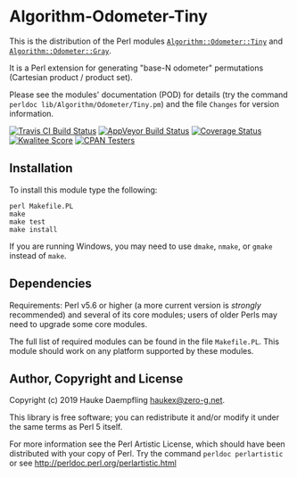 Algorithm-Odometer-Tiny
=======================

This is the distribution of the Perl modules
[`Algorithm::Odometer::Tiny`](https://metacpan.org/pod/Algorithm::Odometer::Tiny) and
[`Algorithm::Odometer::Gray`](https://metacpan.org/pod/Algorithm::Odometer::Gray).

It is a Perl extension for generating "base-N odometer" permutations (Cartesian product / product set).

Please see the modules' documentation (POD) for details (try the command
`perldoc lib/Algorithm/Odometer/Tiny.pm`) and the file `Changes` for version
information.

[![Travis CI Build Status](https://travis-ci.org/haukex/Algorithm-Odometer-Tiny.svg)](https://travis-ci.org/haukex/Algorithm-Odometer-Tiny)
[![AppVeyor Build Status](https://ci.appveyor.com/api/projects/status/github/haukex/Algorithm-Odometer-Tiny?svg=true)](https://ci.appveyor.com/project/haukex/algorithm-odometer-tiny)
[![Coverage Status](https://coveralls.io/repos/github/haukex/Algorithm-Odometer-Tiny/badge.svg)](https://coveralls.io/github/haukex/Algorithm-Odometer-Tiny)
[![Kwalitee Score](https://cpants.cpanauthors.org/dist/Algorithm-Odometer-Tiny.svg)](https://cpants.cpanauthors.org/dist/Algorithm-Odometer-Tiny)
[![CPAN Testers](https://badges.zero-g.net/cpantesters/Algorithm-Odometer-Tiny.svg)](http://matrix.cpantesters.org/?dist=Algorithm-Odometer-Tiny)

Installation
------------

To install this module type the following:

	perl Makefile.PL
	make
	make test
	make install

If you are running Windows, you may need to use `dmake`, `nmake`, or `gmake`
instead of `make`.

Dependencies
------------

Requirements: Perl v5.6 or higher (a more current version is *strongly*
recommended) and several of its core modules; users of older Perls may need
to upgrade some core modules.

The full list of required modules can be found in the file `Makefile.PL`.
This module should work on any platform supported by these modules.

Author, Copyright and License
-----------------------------

Copyright (c) 2019 Hauke Daempfling <haukex@zero-g.net>.

This library is free software; you can redistribute it and/or modify
it under the same terms as Perl 5 itself.

For more information see the Perl Artistic License,
which should have been distributed with your copy of Perl.
Try the command `perldoc perlartistic` or see
<http://perldoc.perl.org/perlartistic.html>

